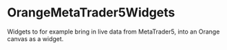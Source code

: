 # OrangeMetaTrader5Widgets
Widgets to for example bring in live data from MetaTrader5, into an Orange canvas as a widget.
